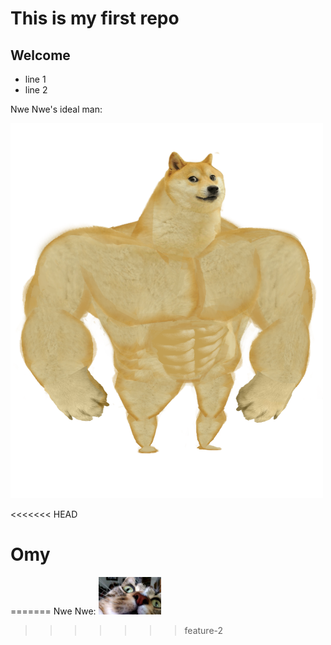 # This is my first repo
## Welcome

- line 1
- line 2 

Nwe Nwe's ideal man:

<img src="buff dog.png" alt="dog" class="thumbnail" width="500" height="600">

<<<<<<< HEAD
# Omy
=======
Nwe Nwe:
<img src="catto.jpg" alt="cat" width="100" height="60">
>>>>>>> feature-2
